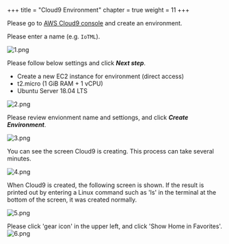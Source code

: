 +++
title = "Cloud9 Environment"
chapter = true
weight = 11
+++

Please go to [AWS Cloud9 console](https://console.aws.amazon.com/cloud9/home/create?region=us-east-1) and create an environment.

Please enter a name (e.g. ```IoTML```).

![1.png](/images/0/1.png)

Please follow below settings and click ***Next step***.

+ Create a new EC2 instance for environment (direct access)
+ t2.micro (1 GiB RAM + 1 vCPU)
+ Ubuntu Server 18.04 LTS

![2.png](/images/0/2.png)

Please review envionment name and settiongs, and click ***Create Environment***.

![3.png](/images/0/3.png)

You can see the screen Cloud9 is creating. This process can take several minutes.

![4.png](/images/0/4.png)

When Cloud9 is created, the following screen is shown. If the result is printed out by entering a Linux command such as 'ls' in the terminal at the bottom of the screen, it was created normally.

![5.png](/images/0/5.png)

Please click 'gear icon' in the upper left, and click 'Show Home in Favorites'.
![6.png](/images/0/6.png)
